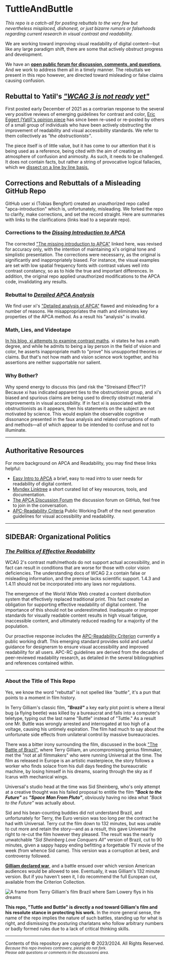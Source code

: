# TuttleAndButtle
_This repo is a catch-all for posting rebuttals to the very few but nevertheless misplaced, dishonest, or just bizarre rumors or falsehoods regarding current research in visual contrast and readability._

We are working toward improving visual readability of digital content—but like any large paradigm shift, there are some that actively obstruct progress and development. 

We have an [**open public forum for discussion, comments, and questions**](https://github.com/Myndex/SAPC-APCA/discussions), And we work to address them all in a timely manner. The rebuttals we present in this repo however, are directed toward misleading or false claims causing confusion.

 
## Rebuttal to Yatil's [_"WCAG 3 is not ready yet"_][1]

First posted early December of 2021 as a contrarian response to the several very positive reviews of emerging guidelines for contrast and color, [Eric Eggert (Yatil)'s opinion piece][1] has since been re-used or re-posted by others of a small group of individuals who have been actively obstructing the improvement of readability and visual accessibility standards. We refer to them collectively as _"the obstructionists"_.

The piece itself is of little value, but it has come to our attention that it is being used as a reference, being cited with the aim of creating an atmosphere of confusion and animosity. As such, it needs to be challenged. It does not contain facts, but rather a string of provocative logical fallacies, which we [dissect on a line by line basis.][1]

## Corrections and Rebuttals of a Misleading GitHub Repo
GitHub user xi (Tobias Bengfort) created an unauthorized repo called "apca-introduction" which is, unfortunately, misleading. We forked the repo to clarify, make corrections, and set the record straight. Here are summaries with links to the clarifications (links lead to a separate repo).

### Corrections to the [_Dissing Introduction to APCA_][2]
The corrected ["The missing introduction to APCA"][2] linked here, was revised for accuracy only, with the intention of maintaining xi's original tone and simplistic presentation. The corrections were necessarry, as the original is significantly and inappropriately biased. For instance, the visual examples are set with low spatial frequency fonts with contrast values well into contrast constancy, so as to hide the true and important differences. In addition, the original repo applied unauthorized modifications to the APCA code, invalidating any results.

### Rebuttal to [_Derailed APCA Analysis_][3]
We find user xi's ["Detailed analysis of APCA"][3] flawed and misleading for a number of reasons. He misappropriates the math and eliminates key properties of the APCA method. As a result his "analysis" is invalid. 

### Math, Lies, and Videotape
[In his blog, xi attempts to examine contrast maths][4]. xi states he has a math degree, and while he admits to being a lay person in the field of vision and color, he asserts inappropriate math to "prove" his unsupported theories or claims. But that's not how math and vision science work together, and his assertions are neither supportable nor salient. 

### Why Bother?
Why spend energy to discuss this (and risk the "Streisand Effect")? Because xi has indicated apparent ties to the obstructionist group, and xi's biased and spurious claims are being used to directly obstruct material improvements in visual accessibility. If in fact xi is associated with the obstructionists as it appears, then his statements on the subject are not motivated by science. This would explain the observable cognitive dissonance presented in the faux analysis and related corruptions of math and methods—all of which appear to be intended to confuse and not to illuminate.

     
-----

## Authoritative Resources

For more background on APCA and Readability, you may find these links helpful:

- [Easy Intro to APCA](https://git.apcacontrast.com/documentation/APCAeasyIntro.html) a brief, easy to read intro to user needs for readability of digital content.
- [Myndex Linktree](https://linktr.ee/Myndex) a short curated list of key resources, tools, and documentation.
- [The APCA Discussion Forum](https://github.com/Myndex/SAPC-APCA/discussions) the discussion forum on GitHub, feel free to join in the conversation.
- [APC-Readability Criteria](https://readtech.org/ARC/) Public Working Draft of the next generation guidelines for visual accessibility and readability.

----
## SIDEBAR: Organizational Politics
### _[The Politics of Effective Readability](sidebarOrgPolitics.md)_

WCAG 2's contrast math/methods do not support actual accessibility, and in fact can result in conditions that are worse for those with color vision deficiencies. The understanding docs of WCAG 2.x contain false or misleading information, and the premise lacks scientific support. 1.4.3 and 1.4.11 should not be incorporated into any laws nor regulations.

The emergence of the World Wide Web created a content distribution system that effectively replaced traditional print. This fact created an obligation for supporting effective readability of digital content. The importance of this should not be underestimated. Inadaquate or improper standards for visually readable content results in high visual fatigue, inaccessible content, and ultimately reduced reading for a majority of the population.

Our proactive response includes the [APC-Readability Criterion](https://readtech.org/ARC/) currently a public working draft. This emerging standard provides solid and useful guidance for designersm to ensure visual accessibility and improved readability for all users. APC-RC guidelines are derived from the decades of peer-reviewed readability research, as detailed in the several bibliographies and references contained within.

----
### About the Title of This Repo
Yes, we know the word "rebuttal" is not spelled like _"buttle"_, it's a pun that points to a moment in film history.

In Terry Gilliam's classic film, _**"Brazil"**_ a key early plot point is where a literal bug (a flying beetle) was killed by a bureaucrat and falls into a computer's teletype, typing out the last name "Buttle" instead of "Tuttle." As a result one Mr. Buttle was wrongly arrested and interrogated at too high of a voltage, causing his untimely expiration. The film had much to say about the unfortunate side effects from unilateral control by massive bureaucracies.

There was a bitter irony surrounding the film, discussed in the book ["The Battle of Brazil"](https://www.google.com/books/edition/The_Battle_of_Brazil/QhTu2cmUcqUC?hl=en), where Terry Gilliam, an uncompromising genius filmmaker, met the "not at all filmmakers" who were running Universal at the time. The film as released in Europe is an artistic masterpiece, the story follows a worker who finds solace from his dull days feeding the bureaucratic machine, by losing himself in his dreams, soaring through the sky as if Icarus with mechanical wings.

Universal's studio head at the time was Sid Sheinberg, who's only attempt at a creative thought was his failed proposal to entitle the film **_"Back to the Future"_** as _**"Space Man From Pluto"**_, obviously having no idea what _"Back to the Future"_ was actually about.

Sid and his bean-counting buddies did not understand Brazil, and unfortunately for Terry, the Euro version was too long per the contract he had with Universal. Terry cut the film down to 132 minutes, but was unable to cut more and retain the story—and as a result, this gave Universal the right to re-cut the film however they pleased. The result was the nearly unwatchable _"Sid Sheinberg Love Conquers All"_ version of Brazil, cut to 90 minutes, given a sappy happy ending befitting a forgettable TV movie of the week (from whence Sid came). This version was a corruption at best, and controversy followed. 

[**Gilliam declared war**](https://www.syfy.com/syfy-wire/the-story-of-the-three-cuts-of-terry-gilliams-brazil), and a battle ensued over which version American audiences would be allowed to see. Eventually, it was Gilliam's 132 minute version. But if you haven't seen it, I do recommend the full European cut, available from the Criterion Collection.

![A frame from Terry Gilliam's film Brazil where Sam Lowery flys in his dreams](https://github.com/user-attachments/assets/603dd35f-c9a6-4e31-aa23-9469ddc33a69)

**This repo, "Tuttle and Buttle" is directly a nod toward Gilliam's film and his resolute stance in protecting his work.** In the more general sense, the name of the repo implies the nature of such battles, standing up for what is right, and dismissing the posturing charlatans who follow arbitrary numbers or badly formed rules due to a lack of critical thinking skills.


[1]: WCAG3NotReady-Rebuttal.md
[2]: https://github.com/Myndex/apca-introduction?tab=readme-ov-file#corrected-fork-of-apca-introduction-with-comments
[3]: https://github.com/Myndex/apca-introduction/blob/main/analysis.md
[4]: https://github.com/Myndex/apca-introduction/blob/main/Math_Lies_and_Video.md


-----
Contents of this repository are copyright © 2023/2024. All Rights Reserved.      
<sub>_Because this repo involves controvery, please do not fork._</sub>       
<sup>_Please add questions or comments in the discussions area._</sup>   
